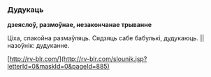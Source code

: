### Дудукаць
**дзеяслоў, размоўнае, незакончанае трыванне**

Ціха, спакойна размаўляць. Сядзяць сабе бабулькі, дудукаюць. || назоўнік: дудуканне.

<a rel="author">[http://rv-blr.com/](http://rv-blr.com/slounik.jsp?letterId=0&maskId=0&pageId=885)</a>
